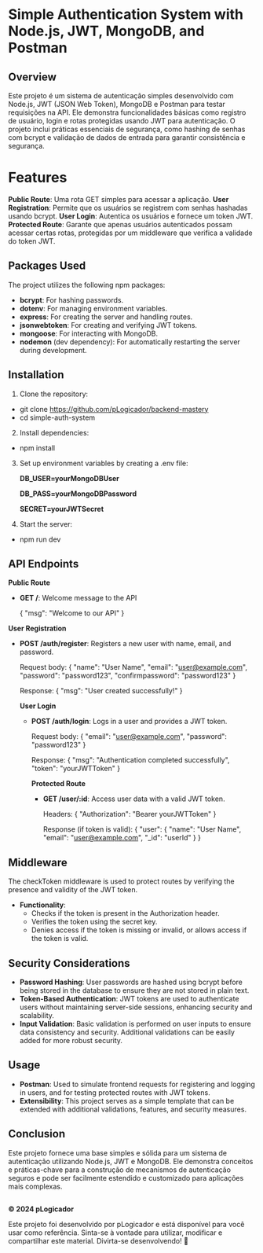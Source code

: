 <h1> Simple Authentication System with Node.js, JWT, MongoDB, and Postman </h1>

## Overview
Este projeto é um sistema de autenticação simples desenvolvido com Node.js, JWT (JSON Web Token), MongoDB e Postman para testar requisições na API. Ele demonstra funcionalidades básicas como registro de usuário, login e rotas protegidas usando JWT para autenticação. O projeto inclui práticas essenciais de segurança, como hashing de senhas com bcrypt e validação de dados de entrada para garantir consistência e segurança.

# Features
**Public Route**: Uma rota GET simples para acessar a aplicação.
**User Registration**: Permite que os usuários se registrem com senhas hashadas usando bcrypt.
**User Login**: Autentica os usuários e fornece um token JWT.
**Protected Route**: Garante que apenas usuários autenticados possam acessar certas rotas, protegidas por um middleware que verifica a validade do token JWT.

## Packages Used
The project utilizes the following npm packages:

* **bcrypt**: For hashing passwords.
* **dotenv**: For managing environment variables.
* **express**: For creating the server and handling routes.
* **jsonwebtoken**: For creating and verifying JWT tokens.
* **mongoose**: For interacting with MongoDB.
* **nodemon** (dev dependency): For automatically restarting the server during development.

## Installation
1. Clone the repository:

  * git clone https://github.com/pLogicador/backend-mastery
  * cd simple-auth-system
  
2. Install dependencies:

  * npm install


3. Set up environment variables by creating a .env file:

    **DB_USER=yourMongoDBUser**
    
    **DB_PASS=yourMongoDBPassword**
    
    **SECRET=yourJWTSecret**

4. Start the server:

  * npm run dev

## API Endpoints
  **Public Route**

  * **GET /**: Welcome message to the API
  
    {
      "msg": "Welcome to our API"
    }

**User Registration**
* **POST /auth/register**: Registers a new user with name, email, and password.
  
  Request body:
  {
    "name": "User Name",
    "email": "user@example.com",
    "password": "password123",
    "confirmpassword": "password123"
  }

  Response:
  {
  "msg": "User created successfully!"
  }


  **User Login**
  * **POST /auth/login**: Logs in a user and provides a JWT token.
    
    Request body:
    {
      "email": "user@example.com",
      "password": "password123"
    }

    Response:
    {
      "msg": "Authentication completed successfully",
      "token": "yourJWTToken"
    }

    **Protected Route**
    * **GET /user/:id**: Access user data with a valid JWT token.

      Headers:
      {
        "Authorization": "Bearer yourJWTToken"
      }
      
      Response (if token is valid):
      {
        "user": {
          "name": "User Name",
          "email": "user@example.com",
          "_id": "userId"
        }
      }

## Middleware
The checkToken middleware is used to protect routes by verifying the presence and validity of the JWT token.

* **Functionality**:
  * Checks if the token is present in the Authorization header.
  * Verifies the token using the secret key.
  * Denies access if the token is missing or invalid, or allows access if the token is valid.
    
## Security Considerations
  * **Password Hashing**: User passwords are hashed using bcrypt before being stored in the database to ensure they are not stored in plain text.
  * **Token-Based Authentication**: JWT tokens are used to authenticate users without maintaining server-side sessions, enhancing security and scalability.
  * **Input Validation**: Basic validation is performed on user inputs to ensure data consistency and security. Additional validations can be easily added for more robust security.
   
## Usage
* **Postman**: Used to simulate frontend requests for registering and logging in users, and for testing protected routes with JWT tokens.
* **Extensibility**: This project serves as a simple template that can be extended with additional validations, features, and security measures.

## Conclusion
Este projeto fornece uma base simples e sólida para um sistema de autenticação utilizando Node.js, JWT e MongoDB. Ele demonstra conceitos e práticas-chave para a construção de mecanismos de autenticação seguros e pode ser facilmente estendido e customizado para aplicações mais complexas.


##
**© 2024 pLogicador**

Este projeto foi desenvolvido por pLogicador e está disponível para você usar como referência. Sinta-se à vontade para utilizar, modificar e compartilhar este material. Divirta-se desenvolvendo! 🚀
